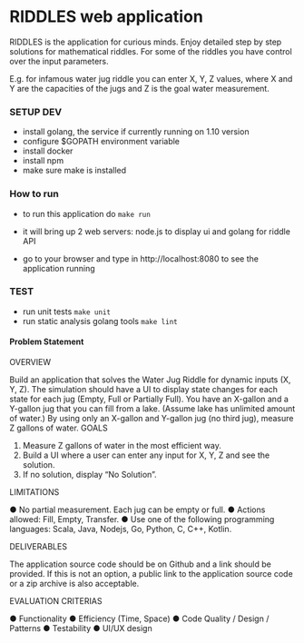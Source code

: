 RIDDLES web application
==========================

RIDDLES is the application for curious minds. Enjoy detailed step by step solutions for mathematical riddles.
For some of the riddles you have control over the input parameters.

E.g. for infamous water jug riddle you can enter X, Y, Z values, where X and Y are the capacities of the 
jugs and Z is the goal water measurement.


### SETUP DEV

- install golang, the service if currently running on 1.10 version
- configure $GOPATH environment variable
- install docker
- install npm
- make sure make is installed

### How to run

- to run this application do `make run`

- it will bring up 2 web servers: node.js to display ui and golang for riddle API
- go to your browser and type in http://localhost:8080 to see the application running


### TEST

- run unit tests `make unit`
- run static analysis golang tools `make lint`

#### Problem Statement

OVERVIEW

Build an application that solves the Water Jug Riddle for dynamic inputs (X, Y, Z). The simulation should have a UI to display state changes for each state for each jug (Empty, Full or Partially Full).
You have an X-gallon and a Y-gallon jug that you can fill from a lake. (Assume lake has unlimited amount of water.) By using only an X-gallon and Y-gallon jug (no third jug), measure Z gallons of water.
GOALS

1. Measure Z gallons of water ​in the most efficient ​way.
2. Build a UI where a user can enter any input for X, Y, Z and see the solution.
3. If no solution, display “No Solution”.

LIMITATIONS

● No partial measurement. Each jug can be empty or full.
● Actions allowed: Fill, Empty, Transfer.
● Use one of the following programming languages: Scala, Java, Nodejs, Go, Python, C,
C++, Kotlin.

DELIVERABLES

The application source code should be on Github and a link should be provided. If this is not an option, a public link to the application source code or a zip archive is also acceptable.

EVALUATION CRITERIAS

● Functionality
● Efficiency (Time, Space)
● Code Quality / Design / Patterns
● Testability
● UI/UX design